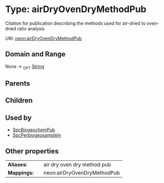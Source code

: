 
# Type: airDryOvenDryMethodPub


Citation for publication describing the methods used for air-dried to oven-dried ratio analysis

URI: [neon:airDryOvenDryMethodPub](https://data.neonscience.org/airDryOvenDryMethodPub)


## Domain and Range

None ->  <sub>OPT</sub> [String](types/String.md)

## Parents


## Children


## Used by

 * [SpcBiogeochemPub](SpcBiogeochemPub.md)
 * [SpcPerbiogeosampleIn](SpcPerbiogeosampleIn.md)

## Other properties

|  |  |  |
| --- | --- | --- |
| **Aliases:** | | air dry oven dry method pub |
| **Mappings:** | | neon:airDryOvenDryMethodPub |

